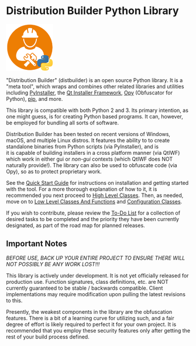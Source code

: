 # Distribution Builder Python Library
![distbuilder logo](https://raw.githubusercontent.com/BuvinJT/distbuilder/master/docs/img/distbuilder128.png)

"Distribution Builder" (distbuilder) is an open source Python library.
It is a "meta tool", which wraps and combines other related libraries and utilities 
including [PyInstaller](http://www.pyinstaller.org), 
the [Qt Installer Framework](http://doc.qt.io/qtinstallerframework), 
[Opy](https://pypi.org/project/opy-distbuilder/) (Obfuscator for Python), 
[pip](https://pypi.org/project/pip/), and more.  

This library is compatible with both Python 2 and 3.  Its primary intention, as one might guess,
is for creating Python based programs. It can, however, be employed for bundling all sorts of
software.  

Distribution Builder has been tested on recent versions of Windows, macOS, and multiple Linux distros. 
It features the ability to to create standalone binaries from Python scripts (via PyInstaller), and is  
it is capable of building installers in a cross platform manner (via QtIWF) 
which work in either gui or *non-gui* contexts (which QtIWF does NOT naturally provide!).
The library can also be used to obfuscate code (via Opy), so as to protect proprietary work.

See the [Quick Start Guide](QuickStart.md) for instructions on installation 
and getting started with the tool. For a more thorough explanation of how to it, 
it is recommended you next proceed to 
[High Level Classes](HighLevel.md).  Then, as needed, move on to 
[Low Level Classes And Functions](LowLevel.md) and 
[Configuration Classes](ConfigClasses.md).
	
If you wish to contribute, please review the [To-Do List](ToDo.md) 
for a collection of desired tasks to be completed and the priority 
they have been currently designated, as part of the road map for planned
releases.
	
## Important Notes

*BEFORE USE, BACK UP YOUR ENTIRE PROJECT TO ENSURE THERE WILL 
NOT POSSIBLY BE ANY WORK LOST!!!* 

This library is actively under development. It is not 
yet officially released for production use. Function 
signatures, class definitions, etc. are NOT currently 
guaranteed to be stable / backwards compatible.
Client implementations may require modification upon 
pulling the latest revisions to this.

Presently, the weakest components in the library are the 
obfuscation features.  There is a bit of a learning curve 
for utilizing such, and a fair degree of effort is likely required
to perfect it for your own project.  It is recommended that
you employ these security features only after getting the 
rest of your build process defined.
